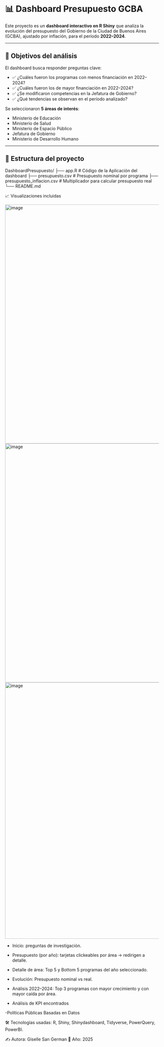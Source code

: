 # 📊 Dashboard Presupuesto GCBA

Este proyecto es un **dashboard interactivo en R Shiny** que analiza la evolución del presupuesto del Gobierno de la Ciudad de Buenos Aires (GCBA), ajustado por inflación, para el período **2022–2024**.

---

## 📌 Objetivos del análisis

El dashboard busca responder preguntas clave:

- ✅ ¿Cuáles fueron los programas con menos financiación en 2022–2024?  
- ✅ ¿Cuáles fueron los de mayor financiación en 2022–2024?  
- ✅ ¿Se modificaron competencias en la Jefatura de Gobierno?  
- ✅ ¿Qué tendencias se observan en el período analizado?  

Se seleccionaron **5 áreas de interés**:
- Ministerio de Educación  
- Ministerio de Salud  
- Ministerio de Espacio Público  
- Jefatura de Gobierno  
- Ministerio de Desarrollo Humano  

---

## 📂 Estructura del proyecto
DashboardPresupuesto/
├── app.R # Código de la Aplicación del dashboard
├── presupuesto.csv # Presupuesto nominal por programa
├── presupuesto_inflacion.csv # Multiplicador para calcular presupuesto real
└── README.md

📈 Visualizaciones incluidas

<img width="986" height="784" alt="image" src="https://github.com/user-attachments/assets/1bc3eb8c-9702-4357-997b-4f40a1462524" />

<img width="1338" height="784" alt="image" src="https://github.com/user-attachments/assets/c804c482-22db-4518-aa13-c2f1a9f4f8db" />

<img width="1678" height="841" alt="image" src="https://github.com/user-attachments/assets/fab2f3df-8d42-4ce8-ad4a-a4fb2895344d" />


- Inicio: preguntas de investigación.

- Presupuesto (por año): tarjetas clickeables por área → redirigen a detalle.

- Detalle de área: Top 5 y Bottom 5 programas del año seleccionado.

- Evolución: Presupuesto nominal vs real.

- Análisis 2022–2024: Top 3 programas con mayor crecimiento y con mayor caída por área.

- Análisis de KPI encontrados

-Políticas Públicas Basadas en Datos


🛠️ Tecnologías usadas: R, Shiny, Shinydashboard, Tidyverse, PowerQuery, PowerBI. 

✍️ Autora: Giselle San German
📅 Año: 2025
